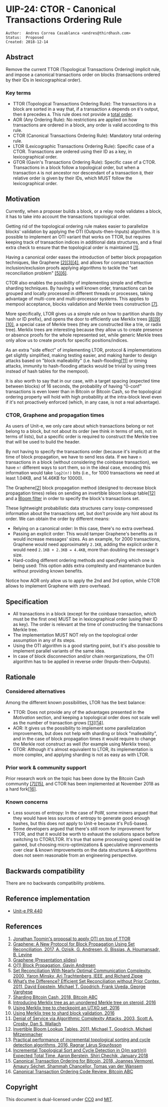 # UIP-24: CTOR - Canonical Transactions Ordering Rule

```
Author:  Andres Correa Casablanca <andres@thirdhash.com>
Status:  Proposed
Created: 2018-12-14
```

## Abstract

Remove the current TTOR (Topological Transactions Ordering) implicit rule, and
impose a canonical transactions order on blocks (transactions ordered by their
IDs in lexicographical order).


### Key terms

*   TTOR (Topological Transactions Ordering Rule): The transactions in a block
    are sorted in a way that, if a transaction `A` depends on `B`'s output, then
    `B` precedes `A`. This rule does not provide a [total order](https://en.wikipedia.org/wiki/Total_order).
*   AOR (Any Ordering Rule): No restrictions are applied on how transactions are
    ordered in a block, any order is valid according to this rule.
*   CTOR (Canonical Transactions Ordering Rule): Mandatory total ordering rule.
*   LTOR (Lexicographic Transactions Ordering Rule): Specific case of a CTOR.
    Transactions are ordered using their ID as a key, in lexicographical order.
*   GTOR (Gavin's Transactions Ordering Rule): Specific case of a CTOR.
    Transactions in a block follow a topological order, but when a transaction
    `A` is not ancestor nor descendant of a transaction `B`, their relative
    order is given by their IDs, which MUST follow the lexicographical order.


## Motivation

Currently, when a proposer builds a block, or a relay node validates a block, it
has to take into account the transactions topological order.

Getting rid of the topological ordering rule makes easier to parallelize blocks'
validation by applying the OTI (Outputs-then-Inputs) algorithm. It is possible
to implement an OTI variant that works on TTOR, but requires keeping track of
transaction indices in additional data structures, and a final extra check to
ensure that the topological order is maintained [[1]](#references).

Having a canonical order eases the introduction of better block propagation
techniques, like Graphene [[2][3][4]](#references), and allows for compact
transaction inclusion/exclusion proofs applying algorithms to tackle the "set
reconciliation problem" [[5][6]](#references).

CTOR also enables the possibility of implementing simple and effective sharding
techniques. By having a well known order, transactions can be grouped and
locally processed in different threads or processes, taking advantage of
multi-core and multi-processor systems. This applies to mempool acceptance,
blocks validation and Merkle trees construction [[7]](#references).

More specifically, LTOR gives us a simple rule on how to partition shards (by
hash or ID prefix), and opens the door to efficiently use Merklix trees
[[8][9][10]](#references), a special case of Merkle trees (they are
constructed like a trie, or radix tree). Merklix trees are interesting because
they allow us to create presence or absence proofs for the whole represented
set, while generic Merkle trees only allow us to create proofs for specific
positions/indices.

As an extra "side effect" of implementing LTOR, protocol & implementations get
slightly simplified, making testing easier, and making harder to design attacks
based on "block malleability" (i.e. hash-flooding[[11]](#references) or timing
attacks, immunity to hash-flooding attacks would be trivial by using trees
instead of hash tables for the mempool).

It is also worth to say that in our case, with a target spacing (expected time
between blocks) of 16 seconds, the probability of having "0-conf" transactions
is even lower than in Bitcoin or Bitcoin Cash, so the topological ordering
property will hold with high probability at the intra-block level even if it's
not proactively enforced (which, in any case, is not a real advantage).

### CTOR, Graphene and propagation times

As users of Unit-e, we only care about which transactions belong or not belong
to a block, but not about its order (we think in terms of sets, not in terms of
lists), but a specific order is required to construct the Merkle tree that will
be used to build the header.

By not having to specify the transactions order (because it's implicit) at the
time of block propagation, we have to send less data. If we have `n`
transactions in a block (without considering the coinbase transaction), we have
`n!` different ways to sort them, so in the ideal case, encoding this
information would take `log2(n!)` bits (i.e., for 1000 transactions we need at
least 1.04KB, and 14.46KB for 10000).

The Graphene[[2]](#references) block propagation method (designed to decrease
block propagation times) relies on sending an invertible bloom lookup
table[[12]](#references) and a
[Bloom filter](https://en.wikipedia.org/wiki/Bloom_filter) in order to specify
the block's transactions set.

These lightweight probabilistic data structures carry lossy-compressed
information about the transactions set, but don't provide any hint about its
order. We can obtain the order by different means:

*   Relying on a canonical order: In this case, there's no extra overhead.
*   Passing an explicit order: This would tamper Graphene's benefits as it
    would increase messages' sizes. As an example, for 2000 transactions,
    Graphene would need approximately `2.1KB`, adding the explicit order it
    would need `2.1KB + 2.3KB = 4.4KB`, more than doubling the message's size.
*   Hard-coding different ordering methods and specifying which one is being
    used: This option adds extra complexity and maintenance burden without
    providing known benefits.

Notice how AOR only allow us to apply the 2nd and 3rd option, while CTOR allows
to implement Graphene with zero overhead.

## Specification

*   All transactions in a block (except for the coinbase transaction, which must
    be the first one) MUST be in lexicographical order (using their ID as key).
    The order is relevant at the time of constructing the transactions Merkle
    tree.
*   The implementation MUST NOT rely on the topological order assumption in any
    of its steps.
*   Using the OTI algorithm is a good starting point, but it's also possible to
    implement parallel variants of the same idea.
*   In case of block disconnection and/or chain reorganizations, the OTI
    algorithm has to be applied in reverse order (Inputs-then-Outputs).

## Rationale

### Considered alternatives

Among the different known possibilities, LTOR has the best balance:

*   TTOR: Does not provide any of the advantages presented in the *Motivation*
    section, and keeping a topological order does not scale well as the number
    of transaction grows [[13][14]](#references).
*   AOR: It gives us the possibility to implement some parallelization
    improvements, but does not help with sharding or block "malleability", and
    in the case of block propagation times it would require to change the Merkle
    root construct as well (for example using Merklix trees).
*   GTOR: Although it's almost equivalent to LTOR, its implementation is more
    complex, and applying sharding is not as easy as with LTOR.

### Prior work & community support

Prior research work on the topic has been done by the Bitcoin Cash community
[[7][15]](#references), and CTOR has been implemented at November 2018 as a hard
fork[[16]](#references).

### Known concerns

*   Less sources of entropy: In the case of PoW, some miners argued that they
    would have less sources of entropy to generate good enough hashes, but this
    does not apply to Unit-e because it's PoS-based.
*   Some developers argued that there's still room for improvement for TTOR, and
    that it would be worth to exhaust the solutions space before switching to
    CTOR/LTOR. It's true that some processing speed could be gained, but
    choosing micro-optimizations & speculative improvements over clear & known
    improvements on the data structures & algorithms does not seem reasonable
    from an engineering perspective.


## Backwards compatibility

There are no backwards compatibility problems.


## Reference implementation

*   [Unit-e PR 440](https://github.com/dtr-org/unit-e/pull/440)


## References

1.  [Jonathan Toomin's proposal to apply OTI on top of TTOR](https://github.com/Bitcoin-ABC/bitcoin-abc/pull/244/files#diff-24efdb00bfbe56b140fb006b562cc70bR2222)
2.  [Graphene: A New Protocol for Block Propagation Using Set Reconciliation, 2017, A. Ozisik, G. Andresen, G. Bissias, A. Houmansadr, B. Levine](https://people.cs.umass.edu/~gbiss/graphene.pdf)
3.  [Graphene (Presentation slides)](https://scalingbitcoin.org/stanford2017/Day1/graphene.BC-scaling.2017.key.pdf)
4.  [O(1) Block Propagation, Gavin Andresen](https://gist.github.com/gavinandresen/e20c3b5a1d4b97f79ac2)
5.  [Set Reconciliation With Nearly Optimal Communication Complexity, 2000, Yaron Minsky, Ari Trachtenberg, IEEE, and Richard Zippe](https://pdfs.semanticscholar.org/be4e/60056b996b3df7ad71235aab133d304a38e3.pdf)
6.  [What’s the Difference? Efficient Set Reconciliation without Prior Contex, 2011, David Eppstein, Michael T. Goodrich, Frank Uyeda, George Varghese](https://www.ics.uci.edu/~eppstein/pubs/EppGooUye-SIGCOMM-11.pdf)
7.  [Sharding Bitcoin Cash, 2018, Bitcoin ABC](https://medium.com/@Bitcoin_ABC/sharding-bitcoin-cash-35d46b55ecfb)
8.  [Introducing Merklix tree as an unordered Merkle tree on steroid, 2016](https://www.deadalnix.me/2016/09/24/introducing-merklix-tree-as-an-unordered-merkle-tree-on-steroid/)
9.  [Using Merklix tree to checkpoint an UTXO set, 2016](https://www.deadalnix.me/2016/09/29/using-merklix-tree-to-checkpoint-an-utxo-set/)
10. [Using Merklix tree to shard block validation, 2016](https://www.deadalnix.me/2016/11/06/using-merklix-tree-to-shard-block-validation/)
11. [Denial of Service via Algorithmic Complexity Attacks, 2003, Scott A. Crosby, Dan S. Wallach](https://www.usenix.org/legacy/events/sec03/tech/full_papers/crosby/crosby.pdf)
12. [Invertible Bloom Lookup Tables, 2011, Michael T. Goodrich, Michael Mitzenmacher](https://arxiv.org/abs/1101.2245)
13. [Practical performance of incremental topological sorting and cycle detection algorithms, 2016, Ragnar Lárus Sigurðsson](http://publications.lib.chalmers.se/records/fulltext/248308/248308.pdf)
14. [Incremental Topological Sort and Cycle Detection in O(m sqrt(n)) Expected Total Time, Aaron Berstein, Shiri Chechik, January 2018](https://epubs.siam.org/doi/abs/10.1137/1.9781611975031.2)
15. [Canonical Transaction Ordering for Bitcoin, 2018, Joannes Vermorel, Amaury Séchet, Shammah Chancellor, Tomas van der Wansem](https://blog.vermorel.com/pdf/canonical-tx-ordering-2018-06-12.pdf)
16. [Canonical Transaction Ordering Code Review, Bitcoin ABC](https://reviews.bitcoinabc.org/rABCee51761f7792776ddde50aaa0c700aea2529fa3c)


## Copyright

This document is dual-licensed under
[CC0](https://creativecommons.org/publicdomain/zero/1.0/) and
[MIT](https://opensource.org/licenses/MIT).

